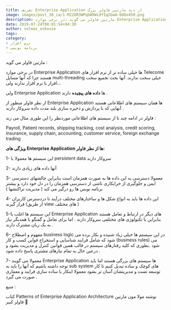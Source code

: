 ```yaml
---
title: تعریف Enterprise Application از دید مارتین فاولر بزرگ
image: images/post_30_ia/1-M22DR3WPqbWXWidYIq2GwA-600x450.png
description: مارتین فاولر می گوید :در برخی موارد Enterprise Application ها خیلی ساده تر از نرم افزار های Telecome هستند چرا که آنها مسایل multi-threading خیلی سخت ندارند. آنها بحث تجمیع سخت افزار با نرم افزار ندارند ولی Enterprise Application ها داده های پیچیده دارند . از نظر فاولر منظور از Enterprise Application ها همان سیستم های اطلاعاتی هستند آنهایی که با پردازش و ذخیره سازی بلند مدت داده سروکار دارند
date: 2019-07-24T08:01:54+04:30
author: solmaz_oskouie
tags:
category:
- نرم افزار
- برنامه نویسی
---
```


مارتین فاولر می گوید :

در برخی موارد Enterprise Application ها خیلی ساده تر از نرم افزار های Telecome هستند چرا که آنها مسایل multi-threading خیلی سخت ندارند. آنها بحث تجمیع سخت افزار با نرم افزار ندارند ولی…

ولی Enterprise Application ها **داده های پیچیده** دارند .

از نظر فاولر منظور از Enterprise Application ها همان سیستم های اطلاعاتی هستند آنهایی که با پردازش و ذخیره سازی بلند مدت داده سروکار دارند .

فاولر در ادامه چند تا از سیستم های اطلاعاتی موردنظر را این طوری مثال می زند :

Payroll, Patient records, shipping tracking, cost analysis, credit scoring, insurance, supply chain, accounting, customer service, foreign exchange trading

**ویژگی های Enterprise Application ها از نظر فاولر:**

1- این سیستم ها معمولا با persistent data سروکار دارند

2- آنها داده های زیادی دارند

3- معمولا دسترسی به این داده ها به صورت همزمان است بنابراین چالشهای دسترسی ایمن و جلوگیری از خرابکاری ناشی از دسترسی همزمان را در دل خود دارد و بیشتر برنامه نویس ها رو درگیر می کند ( مدیریت تراکنشها )

4- این داده ها باید به انواع شکل ها و ساختارهای مختلف درآیند تا دردسترس کاربران قرار گیرند (از طریق view های مختلف )

5-این سیستم ها اغلب با Enterprise Application های دیگر در ارتباط و تعامل هستند بنابراین با تکنولوژی های مختلفی سروکار دارند . اما برای تعامل و گفتگو با همدیگر نیاز به یک زبان مشترک دارند .

6- مفهوم و اصطلاح business logic در این سیستم ها خیلی زیاد شنیده و بکار برده می شود که شامل فرایند شناسایی و استخراج قواین کسب و کار (business rules) می شود .بطوری که کلیه رفتارهای سیستم در قالب همین قوانین کنترل و مدیریت بشود و درعین حال به تمام نیازهای مشتری پاسخ داده شود .

7- معمولا می گویند Enterprise Application ها سیستم های بزرگی هستند اما باید توجه داشته باشیم که آنها را باید به sub system های کوچک و ساده تبدیل کنیم تا کار توسعه تست و مدیریتشان آسان تر بشود معمولا اینکار با ساده سازی فرایند و معماری صورت می گیرد .

منبع :

کتاب Patterns of Enterprise Application Architecture نوشته مولا مون مارتین فاولر کبیر 🙂